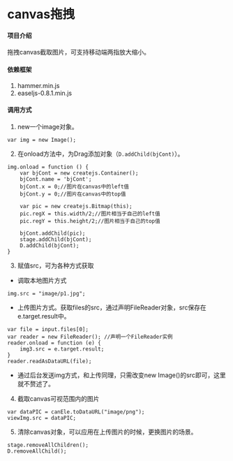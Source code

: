 # canvas拖拽

#### 项目介绍
拖拽canvas截取图片，可支持移动端两指放大缩小。

#### 依赖框架
1. hammer.min.js
2. easeljs-0.8.1.min.js

#### 调用方式
1. new一个image对象。
```
var img = new Image();
```
2. 在onload方法中，为Drag添加对象（`D.addChild(bjCont)`）。
```
img.onload = function () {
    var bjCont = new createjs.Container();
    bjCont.name = 'bjCont';
    bjCont.x = 0;//图片在canvas中的left值
    bjCont.y = 0;//图片在canvas中的top值
    
    var pic = new createjs.Bitmap(this);
    pic.regX = this.width/2;//图片相当于自己的left值
    pic.regY = this.height/2;//图片相当于自己的top值
    
    bjCont.addChild(pic);
    stage.addChild(bjCont);  
    D.addChild(bjCont);
}
```
3. 赋值src，可为各种方式获取
- 调取本地图片方式
```
img.src = "image/p1.jpg";
```
- 上传图片方式。获取files的src，通过声明FileReader对象，src保存在e.target.result中。
```
var file = input.files[0];
var reader = new FileReader(); //声明一个FileReader实例
reader.onload = function (e) {
    img3.src = e.target.result;
}
reader.readAsDataURL(file);
```
- 通过后台发送img方式，和上传同理，只需改变new Image()的src即可，这里就不赘述了。

4. 截取canvas可视范围内的图片

```
var dataPIC = canEle.toDataURL("image/png");
viewImg.src = dataPIC;
```
5. 清除canvas对象，可以应用在上传图片的时候，更换图片的场景。

```
stage.removeAllChildren();
D.removeAllChild();
```


